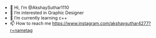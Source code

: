 - 👋 Hi, I’m @AkshaySuthar1110
- 👀 I’m interested in Graphic Designer
- 🌱 I’m currently learning c++
- 📫 How to reach me https://www.instagram.com/akshaysuthar4277?r=nametag

<!---
AkshaySuthar1110/AkshaySuthar1110 is a ✨ special ✨ repository because its `README.md` (this file) appears on your GitHub profile.
You can click the Preview link to take a look at your changes.
--->
